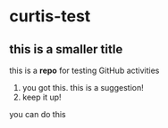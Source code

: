 # curtis-test
## this is a smaller title
this is a **repo** for testing GitHub activities

1. you got this. this is a suggestion!
2. keep it up!
  
you can do this
